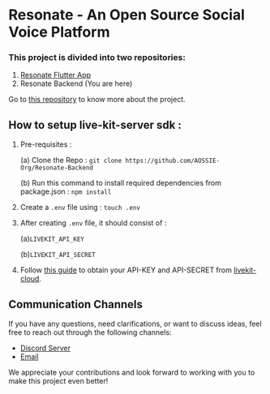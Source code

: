 # Resonate - An Open Source Social Voice Platform

### This project is divided into two repositories:
1. [Resonate Flutter App](https://github.com/AOSSIE-Org/Resonate)
2. Resonate Backend (You are here)

Go to [this repository](https://github.com/AOSSIE-Org/Resonate) to know more about the project.

## How to setup live-kit-server sdk :
1. Pre-requisites :

    (a) Clone the Repo : `git clone https://github.com/AOSSIE-Org/Resonate-Backend`

    (b) Run this command to install required dependencies from package.json : `npm install`

2. Create a `.env` file using : `touch .env`

3. After creating `.env` file, it should consist of : 

    (a)`LIVEKIT_API_KEY` 
    
    (b)`LIVEKIT_API_SECRET`

4. Follow [this guide](https://docs.livekit.io/cloud/project-management/keys-and-tokens/) to obtain your API-KEY and API-SECRET from [livekit-cloud](https://livekit.io/cloud).


## Communication Channels

If you have any questions, need clarifications, or want to discuss ideas, feel free to reach out through the following channels:

-   [Discord Server](https://discord.com/invite/6mFZ2S846n)
-   [Email](mailto:aossie.oss@gmail.com)

We appreciate your contributions and look forward to working with you to make this project even better!
